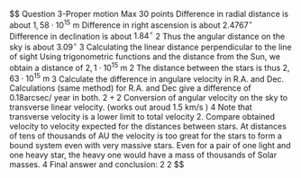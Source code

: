 $$
Question 3-Proper motion
Max 30 points
Difference in radial distance is about $1,58 \cdot 10^{15} \mathrm{~m}$
Difference in right ascension is about $2.4767^{\circ}$
Difference in declination is about $1.84^{\circ}$
2
Thus the angular distance on the sky is about $3.09^{\circ}$
3
Calculating the linear distance perpendicular to the line of sight
Using trigonometric functions and the distance from the Sun, we obtain a distance of $2,1 \cdot 10^{15} \mathrm{~m}$
2
The distance between the stars is thus $2,63 \cdot 10^{15} \mathrm{~m}$
3
Calculate the difference in angulare velocity in R.A. and Dec. Calculations (same method) for R.A. and Dec give a difference of $0.18 \mathrm{arcsec} /$ year in both.
$2+2$
Conversion of angular velocity on the sky to transverse linear velocity. (works out aroud $1.5 \mathrm{~km} / \mathrm{s}$ )
4
Note that transverse velocity is a lower limit to total velocity
2.
Compare obtained velocity to velocity expected for the distances between stars.
At distances of tens of thousands of $\mathrm{AU}$ the velocity is too great for the stars to form a bound system even with very massive stars. Even for a pair of one light and one heavy star, the heavy one would have a mass of thousands of Solar masses.
4
Final answer and conclusion:
2
2
$$